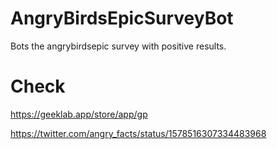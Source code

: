 # AngryBirdsEpicSurveyBot
Bots the angrybirdsepic survey with positive results.

# Check
https://geeklab.app/store/app/gp


https://twitter.com/angry_facts/status/1578516307334483968

